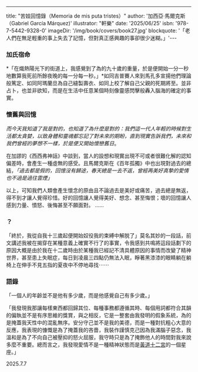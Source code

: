 ---
title: "苦妓回憶錄（Memoria de mis puta tristes）"
author: '加西亞·馬爾克斯（Gabriel García Márquez)'
illustrator: "軒樂"
date: '2025/06/25'
isbn: '978-7-5442-9328-0'
imageDir: '/img/book/covers/book27.jpg'
blockquote: '「老人們在無足輕重的事上失去了記憶，但對真正感興趣的事卻很少迷糊。」'
​---


### 加氏宿命

*「在熾熱陽光下的街道上，我感覺到了為的九十歲的重量，於是便開始一分一秒地數算我死前所餘夜晚的每一分每一秒。」*如同吉普賽人來到馬孔多宣揚他們理論般篤定、如同阿瑪蘭旦為自己縫製壽衣、如同上校了解自己父親的死期將至。並非占卜，也並非欲知，而是在生活中任意某個時刻像靈感閃擊般轟入腦海的確定的事實。

### 懷舊與回憶

*而今天我知道了我是對的，也知道了為什麼是對的：我們這一代人年輕的時候對生活都太貪婪，以致身體和靈魂都忘記了對未來的期盼，直到現實告訴我們，未來和我們曾經的夢想不一樣，於是便又開始懷戀舊日*。

在加謬的《西西弗神話》中談到，當人的設想和現實出現不可或者很難化解的認知偏差時，會產生一種虛無的感受。且馬爾克斯在《百年孤獨》中也出現對過去的總結，*「過去都是假的，回憶沒有歸途，春天總是一去不返，曾經再美好真摯的愛情也不過是過往雲煙」*

以上，可知我們人類會產生懷念的原由且不論過去是美好或痛苦，過去總是無返，得不到才讓人覺得珍惜。好的回憶讓人覺得美好、想念、甚至悔恨；壞的回憶讓人感到力量、憤怒、後悔甚至不願面對。 ……

### ？

「終於，我從自我十三歲起便開始奴役我的束縛中解脱了」莫名其妙的一段話，前文講述我被在揭穿在某種意義上確實不行了的事實，令我感到共鳴將這段話劃下的原因大概是由於我在十二歲時由於某種我已經記不清具體原因的事情而改變了精神世界，甚至患上失眠症，每日到凌晨三四點仍無法入眠，睜著黑漆漆的眼睛躺在躺椅上在伸手不見五指的夏夜中不停地尋找⋯⋯

### 語錄

「一個人的年齡並不是他有多少歲，而是他感覺自己有多少歲。」

「我發現我那讓每樣東西都回歸其位、每種事務都遵循其時、每個用詞都符合其韻的偏執並不是有序思維的獎賞，與之相反，它是一整套由我發明的假象系統，為的是掩蓋我天性中的混亂無序。安分守己並不是我的美德，而是一種對抗粗心大意的反應，我表現的慷慨是為了掩蓋我的吝嗇，我裝作謹慎克己因為我滿腦子惡念，我溫和是為了不向自己被壓抑的怒火屈服，我守時只是為了掩飾他人的時間對我來說多麼不重要。總而言之，我發現愛情不是一種精神狀態而是[黃道十二宮](https://zh.wikipedia.org/zh-tw/黃道十二宮)的一個星座。」



2025.7.7